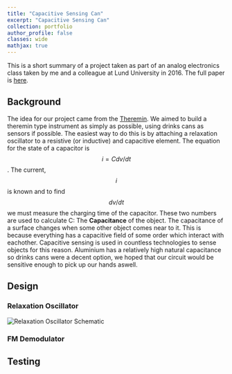 ```yaml
---
title: "Capacitive Sensing Can"
excerpt: "Capacitive Sensing Can"
collection: portfolio
author_profile: false
classes: wide
mathjax: true
---
```


This is a short summary of a project taken as part of an analog electronics class taken by me and a colleague at Lund University in 2016. The full paper is [here](/assets/papers/capacitive-sensing-unit.pdf).  

## Background
The idea for our project came from the [Theremin](http://www.channelroadamps.com/articles/theremin/). We aimed to build a theremin type instrument as simply as possible, using drinks cans as sensors if possible. The easiest way to do this is by attaching a relaxation oscillator to a resistive (or inductive) and capacitive element. The equation for the state of a capacitor is $$i = Cdv/dt$$. The current, $$i$$ is known and to find $$dv/dt$$ we must measure the charging time of the capacitor. These two numbers are used to calculate C: The **Capacitance** of the object. The capacitance of a surface changes when some other object comes near to it. This is because everything has a capacitive field of some order which interact with eachother. Capacitive sensing is used in countless technologies to sense objects for this reason. Aluminium has a relatively high natural capacitance so drinks cans were a decent option, we hoped that our circuit would be sensitive enough to pick up our hands aswell.

## Design

### Relaxation Oscillator
<img src="{{ site.url }}{{ site.baseurl }}/assets/images/p7-oscillator-sch.PNG" alt="Relaxation Oscillator Schematic">  

### FM Demodulator


## Testing